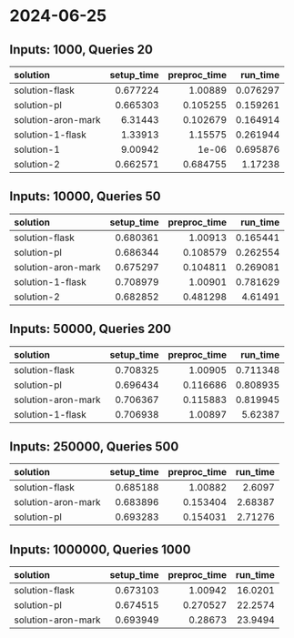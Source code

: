 # 2024-06-25

## Inputs: 1000, Queries 20

| solution           |   setup_time |   preproc_time |   run_time |
|:-------------------|-------------:|---------------:|-----------:|
| solution-flask     |     0.677224 |       1.00889  |   0.076297 |
| solution-pl        |     0.665303 |       0.105255 |   0.159261 |
| solution-aron-mark |     6.31443  |       0.102679 |   0.164914 |
| solution-1-flask   |     1.33913  |       1.15575  |   0.261944 |
| solution-1         |     9.00942  |       1e-06    |   0.695876 |
| solution-2         |     0.662571 |       0.684755 |   1.17238  |

## Inputs: 10000, Queries 50

| solution           |   setup_time |   preproc_time |   run_time |
|:-------------------|-------------:|---------------:|-----------:|
| solution-flask     |     0.680361 |       1.00913  |   0.165441 |
| solution-pl        |     0.686344 |       0.108579 |   0.262554 |
| solution-aron-mark |     0.675297 |       0.104811 |   0.269081 |
| solution-1-flask   |     0.708979 |       1.00901  |   0.781629 |
| solution-2         |     0.682852 |       0.481298 |   4.61491  |

## Inputs: 50000, Queries 200

| solution           |   setup_time |   preproc_time |   run_time |
|:-------------------|-------------:|---------------:|-----------:|
| solution-flask     |     0.708325 |       1.00905  |   0.711348 |
| solution-pl        |     0.696434 |       0.116686 |   0.808935 |
| solution-aron-mark |     0.706367 |       0.115883 |   0.819945 |
| solution-1-flask   |     0.706938 |       1.00897  |   5.62387  |

## Inputs: 250000, Queries 500

| solution           |   setup_time |   preproc_time |   run_time |
|:-------------------|-------------:|---------------:|-----------:|
| solution-flask     |     0.685188 |       1.00882  |    2.6097  |
| solution-aron-mark |     0.683896 |       0.153404 |    2.68387 |
| solution-pl        |     0.693283 |       0.154031 |    2.71276 |

## Inputs: 1000000, Queries 1000

| solution           |   setup_time |   preproc_time |   run_time |
|:-------------------|-------------:|---------------:|-----------:|
| solution-flask     |     0.673103 |       1.00942  |    16.0201 |
| solution-pl        |     0.674515 |       0.270527 |    22.2574 |
| solution-aron-mark |     0.693949 |       0.28673  |    23.9494 |